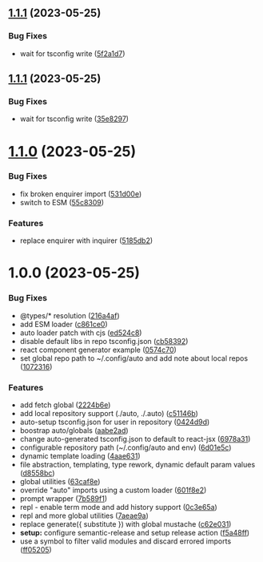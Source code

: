 ## [1.1.1](https://github.com/3rd/auto/compare/v1.1.0...v1.1.1) (2023-05-25)


### Bug Fixes

* wait for tsconfig write ([5f2a1d7](https://github.com/3rd/auto/commit/5f2a1d79dd828007ea39c83374131865f9e93dea))

## [1.1.1](https://github.com/3rd/auto/compare/v1.1.0...v1.1.1) (2023-05-25)


### Bug Fixes

* wait for tsconfig write ([35e8297](https://github.com/3rd/auto/commit/35e82973c4bff49a60a72d404a516334d05d22ee))

# [1.1.0](https://github.com/3rd/auto/compare/v1.0.0...v1.1.0) (2023-05-25)


### Bug Fixes

* fix broken enquirer import ([531d00e](https://github.com/3rd/auto/commit/531d00e0cb6fc64c88c4ef6c96d9667e30cc1df6))
* switch to ESM ([55c8309](https://github.com/3rd/auto/commit/55c83091d6659ca592fa6a8471d2c30077feab44))


### Features

* replace enquirer with inquirer ([5185db2](https://github.com/3rd/auto/commit/5185db250556a54de6ed2e474c5e1d9c4563c6bc))

# 1.0.0 (2023-05-25)


### Bug Fixes

* @types/* resolution ([216a4af](https://github.com/3rd/auto/commit/216a4afd68f96223d5234b2d19e9f985f328ea2e))
* add ESM loader ([c861ce0](https://github.com/3rd/auto/commit/c861ce0e2c2d800cd00ddbfe4477374f14bc8d72))
* auto loader patch with cjs ([ed524c8](https://github.com/3rd/auto/commit/ed524c83d448a566df2ab6a54bf1c1d84b65a732))
* disable default libs in repo tsconfig.json ([cb58392](https://github.com/3rd/auto/commit/cb58392d3a743ae5cf1e7736df3952e63d5071b0))
* react component generator example ([0574c70](https://github.com/3rd/auto/commit/0574c704e00bc8914909629fd87c15cc7cbd4625))
* set global repo path to ~/.config/auto and add note about local repos ([1072316](https://github.com/3rd/auto/commit/1072316de0ea4c4ce88b677784213b17886d7aab))


### Features

* add fetch global ([2224b6e](https://github.com/3rd/auto/commit/2224b6e59b2353c8ea995f41fb58d2c4680b7bcc))
* add local repository support (./auto, ./.auto) ([c51146b](https://github.com/3rd/auto/commit/c51146bcac0d5c035c7276b2f3f5839fdaab45f5))
* auto-setup tsconfig.json for user in repository ([0424d9d](https://github.com/3rd/auto/commit/0424d9dd27283a9925a5dc2b64a49260582ec5b6))
* boostrap auto/globals ([aabe2ad](https://github.com/3rd/auto/commit/aabe2adebdf96757440ce99abccfd97d702b6704))
* change auto-generated tsconfig.json to default to react-jsx ([6978a31](https://github.com/3rd/auto/commit/6978a31beee8b7258506b5160152076067bc73e6))
* configurable repository path (~/.config/auto and env) ([6d01e5c](https://github.com/3rd/auto/commit/6d01e5c01f8395059ef9b5460dd9ddd8ad35e8ab))
* dynamic template loading ([4aae631](https://github.com/3rd/auto/commit/4aae6311c68e9ecad3c41fe555376ed619343d57))
* file abstraction, templating, type rework, dynamic default param values ([d8558bc](https://github.com/3rd/auto/commit/d8558bca89c5efcf5f20200db1f434b2a66b65c7))
* global utilities ([63caf8e](https://github.com/3rd/auto/commit/63caf8e6f62735ebddbba86e078c4b3d3874303b))
* override "auto" imports using a custom loader ([601f8e2](https://github.com/3rd/auto/commit/601f8e24fec3e66c9ed18b3acae54db8a7e2f9e2))
* prompt wrapper ([7b589f1](https://github.com/3rd/auto/commit/7b589f1b2c63f8adecddd4790d238b6d3eb0b621))
* repl - enable term mode and add history support ([0c3e65a](https://github.com/3rd/auto/commit/0c3e65a81b2e6a64092d8aeaada585bf0e4e6242))
* repl and more global utilities ([7aeae9a](https://github.com/3rd/auto/commit/7aeae9a0f7119e03fdd3e411b579f6a4d5c0285a))
* replace generate({ substitute }) with global mustache ([c62e031](https://github.com/3rd/auto/commit/c62e031973068d875e34a63fae0a776a8d562016))
* **setup:** configure semantic-release and setup release action ([f5a48ff](https://github.com/3rd/auto/commit/f5a48ff54ce868e2eba2b6eaf8614b8dc1193565))
* use a symbol to filter valid modules and discard errored imports ([ff05205](https://github.com/3rd/auto/commit/ff052056571d0564fcabd282d2d681e67aff76cc))

